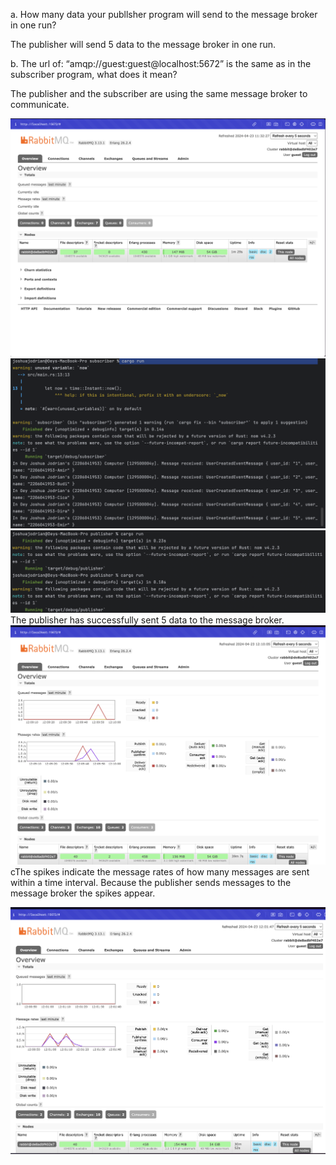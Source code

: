 a. How many data your publlsher program will send to the message broker in one run?

The publisher will send 5 data to the message broker in one run.

b. The url of: “amqp://guest:guest@localhost:5672” is the same as in the subscriber program, what does it mean?

The publisher and the subscriber are using the same message broker to communicate.


![rabbit.png](img%2Frabbit.png)
![Screen Shot 2024-04-23 at 11.44.38.png](img%2FScreen%20Shot%202024-04-23%20at%2011.44.38.png)
![Screen Shot 2024-04-23 at 11.44.55.png](img%2FScreen%20Shot%202024-04-23%20at%2011.44.55.png)
The publisher has successfully sent 5 data to the message broker.
![Screen Shot 2024-04-23 at 12.10.07.png](img%2FScreen%20Shot%202024-04-23%20at%2012.10.07.png)
cThe spikes indicate the message rates of how many messages are sent within a time interval.
Because the publisher sends messages to the message broker the spikes appear.

![Screen Shot 2024-04-23 at 12.01.49.png](img%2FScreen%20Shot%202024-04-23%20at%2012.01.49.png)
